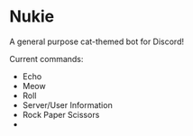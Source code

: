 <h1>Nukie</h1>
<p>A general purpose cat-themed bot for Discord!
</p>

Current commands:
<ul>
  <li>Echo</li>
  <li>Meow</li>
  <li>Roll</li>
  <li>Server/User Information</li>
  <li>Rock Paper Scissors</li>
  <li></li>
</ul>
